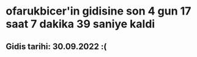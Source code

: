 # ofarukbicer'in gidisine son 4 gun 17 saat 7 dakika 39 saniye kaldi

## Gidis tarihi: 30.09.2022 :(